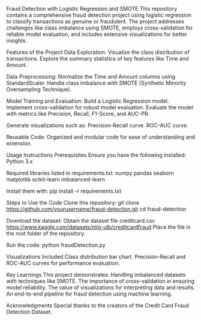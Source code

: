 Fraud Detection with Logistic Regression and SMOTE
This repository contains a comprehensive fraud detection project using logistic regression to classify transactions as genuine or fraudulent. The project addresses challenges like class imbalance using SMOTE, employs cross-validation for reliable model evaluation, and includes extensive visualizations for better insights.

Features of the Project
Data Exploration:
Visualize the class distribution of transactions.
Explore the summary statistics of key features like Time and Amount.

Data Preprocessing:
Normalize the Time and Amount columns using StandardScaler.
Handle class imbalance with SMOTE (Synthetic Minority Oversampling Technique).

Model Training and Evaluation:
Build a Logistic Regression model.
Implement cross-validation for robust model evaluation.
Evaluate the model with metrics like Precision, Recall, F1-Score, and AUC-PR.

Generate visualizations such as:
Precision-Recall curve.
ROC-AUC curve.

Reusable Code:
Organized and modular code for ease of understanding and extension.

Usage Instructions
Prerequisites
Ensure you have the following installed:
Python 3.x

Required libraries listed in requirements.txt:
numpy
pandas
seaborn
matplotlib
scikit-learn
imbalanced-learn

Install them with:
pip install -r requirements.txt

Steps to Use the Code
Clone this repository:
git clone https://github.com/yourusername/fraud-detection.git
cd fraud-detection

Download the dataset:
Obtain the dataset file creditcard.csv https://www.kaggle.com/datasets/mlg-ulb/creditcardfraud
Place the file in the root folder of the repository.

Run the code:
python fraudDetection.py

Visualizations Included
Class distribution bar chart.
Precision-Recall and ROC-AUC curves for performance evaluation.

Key Learnings
This project demonstrates:
Handling imbalanced datasets with techniques like SMOTE.
The importance of cross-validation in ensuring model reliability.
The value of visualizations for interpreting data and results.
An end-to-end pipeline for fraud detection using machine learning.

Acknowledgments
Special thanks to the creators of the Credit Card Fraud Detection Dataset.
